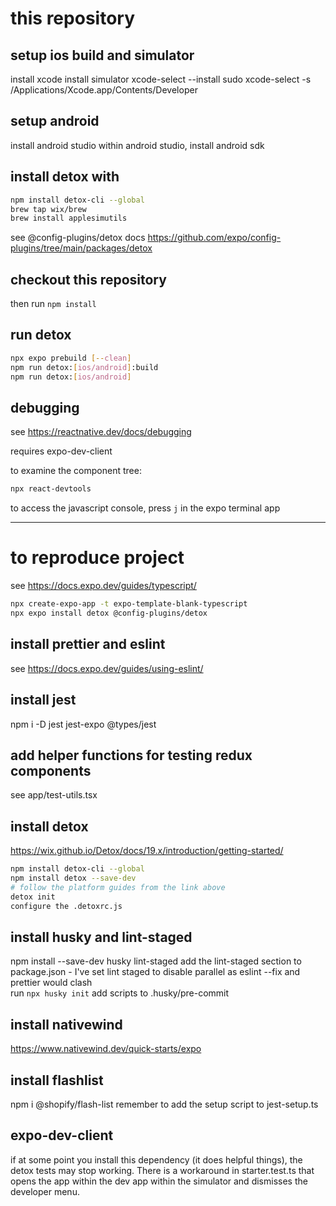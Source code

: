 # this repository

## setup ios build and simulator

install xcode
install simulator
xcode-select --install
sudo xcode-select -s /Applications/Xcode.app/Contents/Developer

## setup android

install android studio
within android studio, install android sdk

## install detox with

```bash
npm install detox-cli --global
brew tap wix/brew
brew install applesimutils
```

see @config-plugins/detox docs https://github.com/expo/config-plugins/tree/main/packages/detox

## checkout this repository

then run `npm install`

## run detox

```bash
npx expo prebuild [--clean]
npm run detox:[ios/android]:build
npm run detox:[ios/android]
```

## debugging

see https://reactnative.dev/docs/debugging

requires expo-dev-client

to examine the component tree:

```bash
npx react-devtools
```

to access the javascript console, press `j` in the expo terminal app

---

# to reproduce project

see https://docs.expo.dev/guides/typescript/

```bash
npx create-expo-app -t expo-template-blank-typescript
npx expo install detox @config-plugins/detox
```

## install prettier and eslint

see https://docs.expo.dev/guides/using-eslint/

## install jest

npm i -D jest jest-expo @types/jest

## add helper functions for testing redux components

see app/test-utils.tsx

## install detox

https://wix.github.io/Detox/docs/19.x/introduction/getting-started/

```bash
npm install detox-cli --global
npm install detox --save-dev
# follow the platform guides from the link above
detox init
configure the .detoxrc.js
```

## install husky and lint-staged

npm install --save-dev husky lint-staged
add the lint-staged section to package.json - I've set lint staged to disable parallel as eslint --fix and prettier would clash  
run `npx husky init`
add scripts to .husky/pre-commit

## install nativewind

https://www.nativewind.dev/quick-starts/expo

## install flashlist

npm i @shopify/flash-list
remember to add the setup script to jest-setup.ts

## expo-dev-client

if at some point you install this dependency (it does helpful things), the detox tests may stop working. There is a workaround
in starter.test.ts that opens the app within the dev app within the simulator and dismisses the developer menu.
